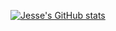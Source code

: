 
[![Jesse's GitHub stats](https://github-readme-stats.vercel.app/api?username=jplesperance&show_icons=true&theme=transparent)](https://github.com/anuraghazra/github-readme-stats)
